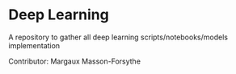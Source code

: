 # Deep Learning

A repository to gather all deep learning scripts/notebooks/models implementation


Contributor: Margaux Masson-Forsythe

